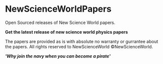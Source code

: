 # NewScienceWorldPapers
Open Sourced releases of New Science World papers.

**Get the latest release of new science world physics papers**

The papers are provided as is with absolute no warranty or gurrantee about the papers.
All rights reserved to NewScienceWorld ©NewScienceWorld.

**_'Why join the navy when you can become a pirate'_**
